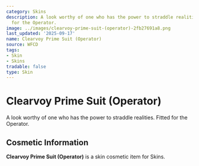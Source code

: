 ```yaml
---
category: Skins
description: A look worthy of one who has the power to straddle realities. Fitted
  for the Operator.
image: ../images/clearvoy-prime-suit-(operator)-2fb27691a8.png
last_updated: '2025-09-17'
name: Clearvoy Prime Suit (Operator)
source: WFCD
tags:
- Skin
- Skins
tradable: false
type: Skin
---
```


# Clearvoy Prime Suit (Operator)

A look worthy of one who has the power to straddle realities. Fitted for the Operator.

## Cosmetic Information

**Clearvoy Prime Suit (Operator)** is a skin cosmetic item for Skins.

